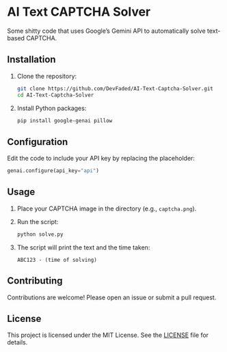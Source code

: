 # AI Text CAPTCHA Solver

Some shitty code that uses Google’s Gemini API to automatically solve text-based CAPTCHA.

## Installation

1. Clone the repository:

   ```bash
   git clone https://github.com/DevFaded/AI-Text-Captcha-Solver.git
   cd AI-Text-Captcha-Solver
   ```
2. Install Python packages:

   ```bash
   pip install google-genai pillow
   ```

## Configuration

Edit the code to include your API key by replacing the placeholder:

```python
genai.configure(api_key="api")
```

## Usage

1. Place your CAPTCHA image in the directory (e.g., `captcha.png`).
2. Run the script:

   ```bash
   python solve.py
   ```
3. The script will print the text and the time taken:

   ```text
   ABC123 - (time of solving)
   ```

## Contributing

Contributions are welcome! Please open an issue or submit a pull request.

## License

This project is licensed under the MIT License. See the [LICENSE](LICENSE.MD) file for details.
